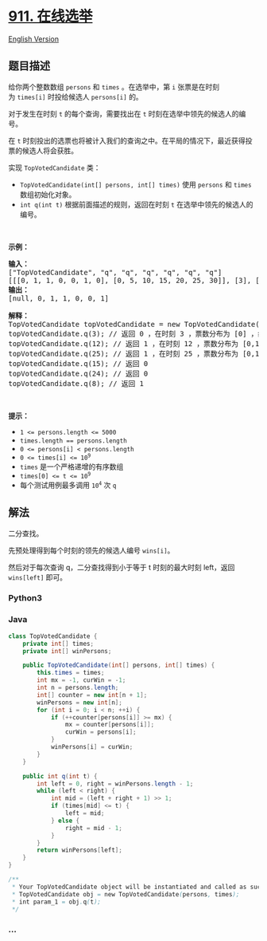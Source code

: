 # [911. 在线选举](https://leetcode.cn/problems/online-election)

[English Version](/solution/0900-0999/0911.Online%20Election/README_EN.md)

## 题目描述

<!-- 这里写题目描述 -->

<p>给你两个整数数组 <code>persons</code> 和 <code>times</code> 。在选举中，第&nbsp;<code>i</code>&nbsp;张票是在时刻为&nbsp;<code>times[i]</code>&nbsp;时投给候选人 <code>persons[i]</code>&nbsp;的。</p>

<p>对于发生在时刻 <code>t</code> 的每个查询，需要找出在&nbsp;<code>t</code> 时刻在选举中领先的候选人的编号。</p>

<p>在&nbsp;<code>t</code> 时刻投出的选票也将被计入我们的查询之中。在平局的情况下，最近获得投票的候选人将会获胜。</p>

<p>实现 <code>TopVotedCandidate</code> 类：</p>

<ul>
	<li><code>TopVotedCandidate(int[] persons, int[] times)</code> 使用&nbsp;<code>persons</code> 和 <code>times</code> 数组初始化对象。</li>
	<li><code>int q(int t)</code> 根据前面描述的规则，返回在时刻 <code>t</code> 在选举中领先的候选人的编号。</li>
</ul>
&nbsp;

<p><strong>示例：</strong></p>

<pre>
<strong>输入：</strong>
["TopVotedCandidate", "q", "q", "q", "q", "q", "q"]
[[[0, 1, 1, 0, 0, 1, 0], [0, 5, 10, 15, 20, 25, 30]], [3], [12], [25], [15], [24], [8]]
<strong>输出：</strong>
[null, 0, 1, 1, 0, 0, 1]

<strong>解释：</strong>
TopVotedCandidate topVotedCandidate = new TopVotedCandidate([0, 1, 1, 0, 0, 1, 0], [0, 5, 10, 15, 20, 25, 30]);
topVotedCandidate.q(3); // 返回 0 ，在时刻 3 ，票数分布为 [0] ，编号为 0 的候选人领先。
topVotedCandidate.q(12); // 返回 1 ，在时刻 12 ，票数分布为 [0,1,1] ，编号为 1 的候选人领先。
topVotedCandidate.q(25); // 返回 1 ，在时刻 25 ，票数分布为 [0,1,1,0,0,1] ，编号为 1 的候选人领先。（在平局的情况下，1 是最近获得投票的候选人）。
topVotedCandidate.q(15); // 返回 0
topVotedCandidate.q(24); // 返回 0
topVotedCandidate.q(8); // 返回 1
</pre>

<p>&nbsp;</p>

<p><strong>提示：</strong></p>

<ul>
	<li><code>1 &lt;= persons.length &lt;= 5000</code></li>
	<li><code>times.length == persons.length</code></li>
	<li><code>0 &lt;= persons[i] &lt; persons.length</code></li>
	<li><code>0 &lt;= times[i] &lt;= 10<sup>9</sup></code></li>
	<li><code>times</code> 是一个严格递增的有序数组</li>
	<li><code>times[0] &lt;= t &lt;= 10<sup>9</sup></code></li>
	<li>每个测试用例最多调用 <code>10<sup>4</sup></code> 次 <code>q</code></li>
</ul>

## 解法

<!-- 这里可写通用的实现逻辑 -->

二分查找。

先预处理得到每个时刻的领先的候选人编号 `wins[i]`。

然后对于每次查询 q，二分查找得到小于等于 t 时刻的最大时刻 left，返回 `wins[left]` 即可。

<!-- tabs:start -->

### **Python3**

<!-- 这里可写当前语言的特殊实现逻辑 -->



### **Java**

<!-- 这里可写当前语言的特殊实现逻辑 -->

```java
class TopVotedCandidate {
    private int[] times;
    private int[] winPersons;

    public TopVotedCandidate(int[] persons, int[] times) {
        this.times = times;
        int mx = -1, curWin = -1;
        int n = persons.length;
        int[] counter = new int[n + 1];
        winPersons = new int[n];
        for (int i = 0; i < n; ++i) {
            if (++counter[persons[i]] >= mx) {
                mx = counter[persons[i]];
                curWin = persons[i];
            }
            winPersons[i] = curWin;
        }
    }

    public int q(int t) {
        int left = 0, right = winPersons.length - 1;
        while (left < right) {
            int mid = (left + right + 1) >> 1;
            if (times[mid] <= t) {
                left = mid;
            } else {
                right = mid - 1;
            }
        }
        return winPersons[left];
    }
}

/**
 * Your TopVotedCandidate object will be instantiated and called as such:
 * TopVotedCandidate obj = new TopVotedCandidate(persons, times);
 * int param_1 = obj.q(t);
 */
```









### **...**

```

```


